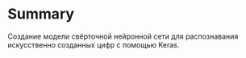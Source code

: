 # Summary
Создание модели свёрточной нейронной сети для распознавания искусственно созданных цифр с помощью Keras.
